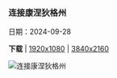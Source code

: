 ### 连接康涅狄格州

日期：2024-09-28

**下载**  |  [1920x1080](https://cn.bing.com/th?id=OHR.ConnecticutBridge_ZH-CN4957862425_1920x1080.jpg)  |  [3840x2160](https://cn.bing.com/th?id=OHR.ConnecticutBridge_ZH-CN4957862425_UHD.jpg)

![连接康涅狄格州](https://cn.bing.com/th?id=OHR.ConnecticutBridge_ZH-CN4957862425_1920x1080.jpg "横跨胡萨托尼克河的西康沃尔廊桥，康涅狄格州，美国 (© pabradyphoto/Getty Images)")

